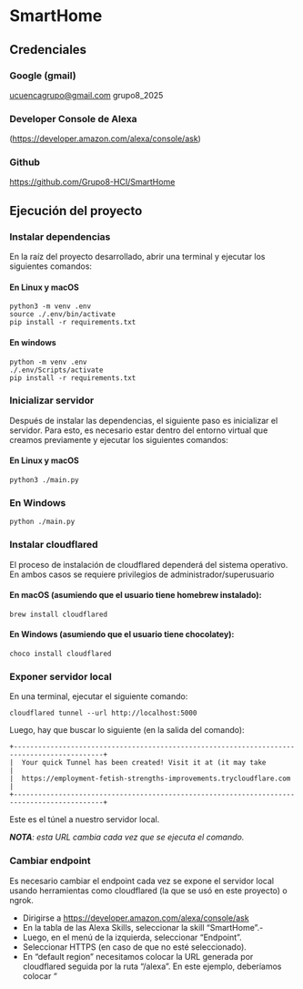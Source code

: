 # SmartHome
## Credenciales
### Google (gmail)
ucuencagrupo@gmail.com
grupo8_2025

### Developer Console de Alexa 
(https://developer.amazon.com/alexa/console/ask)

### Github
https://github.com/Grupo8-HCI/SmartHome

## Ejecución del proyecto

### Instalar dependencias

En la raíz del proyecto desarrollado, abrir una terminal y ejecutar los siguientes comandos: 
#### En Linux y macOS
```
python3 -m venv .env
source ./.env/bin/activate
pip install -r requirements.txt
```
#### En windows

```
python -m venv .env
./.env/Scripts/activate
pip install -r requirements.txt
```


### Inicializar servidor
Después de instalar las dependencias, el siguiente paso es inicializar el servidor. Para esto, es necesario estar dentro del entorno virtual que creamos previamente y ejecutar los siguientes comandos:

#### En Linux y macOS

```
python3 ./main.py
```
### En Windows
```
python ./main.py
```

### Instalar cloudflared
El proceso de instalación de cloudflared dependerá del sistema operativo. En ambos casos se requiere privilegios de administrador/superusuario

#### En macOS (asumiendo que el usuario tiene homebrew instalado):

```
brew install cloudflared
```

#### En Windows (asumiendo que el usuario tiene chocolatey):

```
choco install cloudflared
```

### Exponer servidor local
En una terminal, ejecutar el siguiente comando:
```
cloudflared tunnel --url http://localhost:5000
```

Luego, hay que buscar lo siguiente (en la salida del comando):

```
+--------------------------------------------------------------------------------------------+
|  Your quick Tunnel has been created! Visit it at (it may take                              |
|  https://employment-fetish-strengths-improvements.trycloudflare.com                        |
+--------------------------------------------------------------------------------------------+
```
Este es el túnel a nuestro servidor local.

***NOTA**: esta URL cambia cada vez que se ejecuta el comando.*

### Cambiar endpoint
Es necesario cambiar el endpoint cada vez se expone el servidor local usando herramientas como cloudflared (la que se usó en este proyecto) o ngrok.

- Dirigirse a https://developer.amazon.com/alexa/console/ask
- En la tabla de las Alexa Skills, seleccionar la skill “SmartHome”.- 
- Luego, en el menú de la izquierda, seleccionar “Endpoint”.
- Seleccionar HTTPS (en caso de que no esté seleccionado).
- En “default region” necesitamos colocar la URL generada por cloudflared seguida por la ruta “/alexa”. En este ejemplo, deberíamos colocar “

